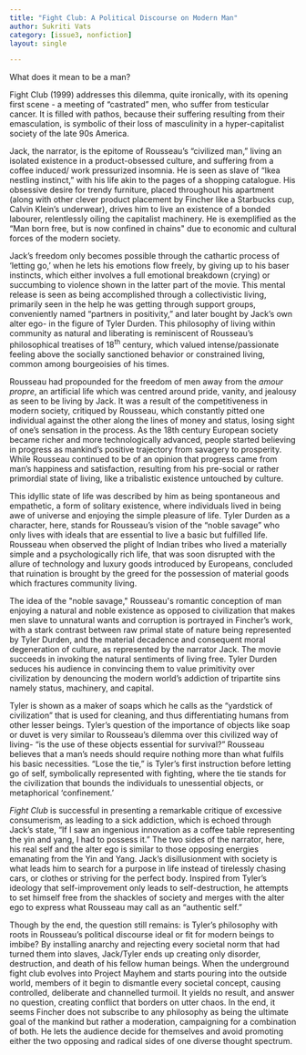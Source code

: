 ```yaml
---
title: "Fight Club: A Political Discourse on Modern Man"
author: Sukriti Vats
category: [issue3, nonfiction]
layout: single

---
```


What does it mean to be a man?

Fight Club (1999) addresses this dilemma, quite ironically, with its opening first scene - a meeting of “castrated” men, who suffer from testicular cancer. It is filled with pathos, because their suffering resulting from their emasculation, is symbolic of their loss of masculinity in a hyper-capitalist society of the late 90s America.
 
Jack, the narrator, is the epitome of Rousseau’s “civilized man,” living an isolated existence in a product-obsessed culture, and suffering from a coffee induced/ work pressurized insomnia. He is seen as slave of “Ikea nestling instinct,” with his life akin to the pages of a shopping catalogue. His obsessive desire for trendy furniture, placed throughout his apartment (along with other clever product placement by Fincher like a Starbucks cup, Calvin Klein’s underwear), drives him to live an existence of a bonded labourer, relentlessly oiling the capitalist machinery. He is exemplified as the “Man born free, but is now confined in chains" due to economic and cultural forces of the modern society. 

Jack’s freedom only becomes possible through the cathartic process of ‘letting go,’ when he lets his emotions flow freely, by giving up to his baser instincts, which either involves a full emotional breakdown (crying) or succumbing to violence shown in the latter part of the movie. This mental release is seen as being accomplished through a collectivistic living, primarily seen in the help he was getting through support groups, conveniently named “partners in positivity,” and later bought by Jack’s own alter ego- in the figure of Tyler Durden. This philosophy of living within community as natural and liberating is reminiscent of Rousseau’s philosophical treatises of 18<sup>th</sup> century, which valued intense/passionate feeling above the socially sanctioned behavior or constrained living, common among bourgeoisies of his times.

Rousseau had propounded for the freedom of men away from the _amour propre_, an artificial life which was centred around pride, vanity, and jealousy as seen to be living by Jack. It was a result of the competitiveness in modern society, critiqued by Rousseau, which constantly pitted one individual against the other along the lines of money and status, losing sight of one’s sensation in the process. As the 18th century European society became richer and more technologically advanced, people started believing in progress as mankind’s positive trajectory from savagery to prosperity. While Rousseau continued to be of an opinion that progress came from man’s happiness and satisfaction, resulting from his pre-social or rather primordial state of living, like a tribalistic existence untouched by culture. 

This idyllic state of life was described by him as being spontaneous and empathetic, a form of solitary existence, where individuals lived in being awe of universe and enjoying the simple pleasure of life. Tyler Durden as a character, here, stands for Rousseau’s vision of the “noble savage” who only lives with ideals that are essential to live a basic but fulfilled life. Rousseau when observed the plight of Indian tribes who lived a materially simple and a psychologically rich life, that was soon disrupted with the allure of technology and luxury goods introduced by Europeans, concluded that ruination is brought by the greed for the possession of material goods which fractures community living. 
 
The idea of the "noble savage," Rousseau's romantic conception of man enjoying a natural and noble existence as opposed to civilization that makes men slave to unnatural wants and corruption is portrayed in Fincher’s work, with a stark contrast between raw primal state of nature being represented by Tyler Durden, and the material decadence and consequent moral degeneration of culture, as represented by the narrator Jack. The movie succeeds in invoking the natural sentiments of living free. Tyler Durden seduces his audience in convincing them to value primitivity over civilization by denouncing the modern world’s addiction of tripartite sins namely status, machinery, and capital. 
 
Tyler is shown as a maker of soaps which he calls as the “yardstick of civilization” that is used for cleaning, and thus differentiating humans from other lesser beings. Tyler’s question of the importance of objects like soap or duvet is very similar to Rousseau’s dilemma over this civilized way of living- “is the use of these objects essential for survival?” Rousseau believes that a man’s needs should require nothing more than what fulfils his basic necessities.  “Lose the tie,” is Tyler’s first instruction before letting go of self, symbolically represented with fighting, where the tie stands for the civilization that bounds the individuals to unessential objects, or metaphorical ‘confinement.’

_Fight Club_ is successful in presenting a remarkable critique of excessive consumerism, as leading to a sick addiction, which is echoed through Jack’s state, “If I saw an ingenious innovation as a coffee table representing the yin and yang, I had to possess it.” The two sides of the narrator, here, his real self and the alter ego is similar to those opposing energies emanating from the Yin and Yang. Jack’s disillusionment with society is what leads him to search for a purpose in life instead of tirelessly chasing cars, or clothes or striving for the perfect body. Inspired from Tyler’s ideology that self-improvement only leads to self-destruction, he attempts to set himself free from the shackles of society and merges with the alter ego to express what Rousseau may call as an “authentic self.” 

Though by the end, the question still remains: is Tyler’s philosophy with roots in Rousseau’s political discourse ideal or fit for modern beings to imbibe? By installing anarchy and rejecting every societal norm that had turned them into slaves, Jack/Tyler ends up creating only disorder, destruction, and death of his fellow human beings. When the underground fight club evolves into Project Mayhem and starts pouring into the outside world, members of it begin to dismantle every societal concept, causing controlled, deliberate and channelled turmoil. It yields no result, and answer no question, creating conflict that borders on utter chaos. In the end, it seems Fincher does not subscribe to any philosophy as being the ultimate goal of the mankind but rather a moderation, campaigning for a combination of both. He lets the audience decide for themselves and avoid promoting either the two opposing and radical sides of one diverse thought spectrum. 